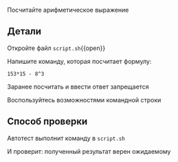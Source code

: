 Посчитайте арифметическое выражение

## Детали

Откройте файл `script.sh`{{open}}

Напишите команду, которая посчитает формулу:

```text
153*15 - 8^3
```

Заранее посчитать и ввести ответ запрещается

Воспользуйтесь возможностями командной строки

## Способ проверки

Автотест выполнит команду в `script.sh`

И проверит: полученный результат верен ожидаемому